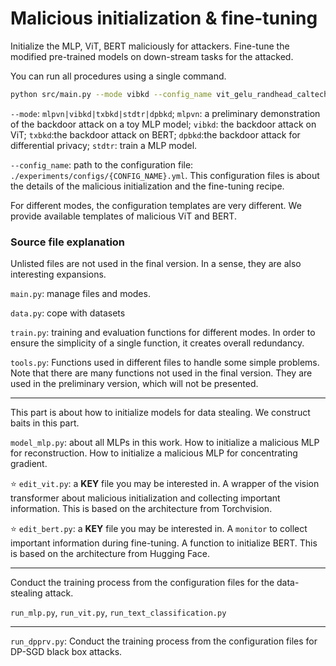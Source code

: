 #  Malicious initialization \& fine-tuning

Initialize the MLP, ViT, BERT maliciously for attackers. Fine-tune the modified pre-trained models on down-stream tasks for the attacked.

You can run all procedures using a single command.
```bash
python src/main.py --mode vibkd --config_name vit_gelu_randhead_caltech
```

`--mode`: `mlpvn|vibkd|txbkd|stdtr|dpbkd`; `mlpvn`: a preliminary demonstration of the backdoor attack on a toy MLP model; 
`vibkd`: the backdoor attack on ViT; `txbkd`:the backdoor attack on BERT; `dpbkd`:the backdoor attack for differential privacy; `stdtr`: train a MLP model.

`--config_name`: path to the configuration file: `./experiments/configs/{CONFIG_NAME}.yml`. This configuration files is about the details of the malicious initialization and the fine-tuning recipe.

For different modes, the configuration templates are very different. We provide available templates of malicious ViT and BERT. 


### Source file explanation
Unlisted files are not used in the final version. In a sense, they are also interesting expansions.

`main.py`: manage files and modes.

`data.py`: cope with datasets

`train.py`: training and evaluation functions for different modes. In order to ensure the simplicity of a single function, it creates overall redundancy.

`tools.py`: Functions used in different files to handle some simple problems. Note that there are many functions not used in the final version. They are used in the preliminary version, which will not be presented.

*****
This part is about how to initialize models for data stealing. We construct baits in this part.

`model_mlp.py`: about all MLPs in this work. How to initialize a malicious MLP for reconstruction. How to initialize a malicious MLP for concentrating gradient.

⭐️ `edit_vit.py`: a **KEY** file you may be interested in. A wrapper of the vision transformer about malicious initialization and collecting important information. This is based on the architecture from Torchvision.

⭐️ `edit_bert.py`: a **KEY** file you may be interested in. A `monitor` to collect important information during fine-tuning. A function to initialize BERT. This is based on the architecture from Hugging Face.

*****
Conduct the training process from the configuration files for the data-stealing attack.

`run_mlp.py`, `run_vit.py`, `run_text_classification.py`

****
`run_dpprv.py`: Conduct the training process from the configuration files for DP-SGD black box attacks.
